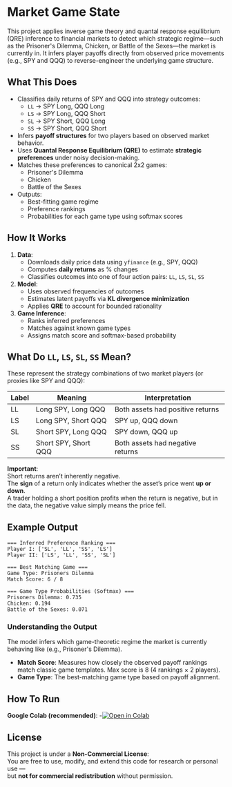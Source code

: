 # Market Game State

This project applies inverse game theory and quantal response equilibrium (QRE) inference to financial markets to detect which strategic regime—such as the Prisoner's Dilemma, Chicken, or Battle of the Sexes—the market is currently in. It infers player payoffs directly from observed price movements (e.g., SPY and QQQ) to reverse-engineer the underlying game structure.

## What This Does

- Classifies daily returns of SPY and QQQ into strategy outcomes:
  - `LL` → SPY Long, QQQ Long
  - `LS` → SPY Long, QQQ Short
  - `SL` → SPY Short, QQQ Long
  - `SS` → SPY Short, QQQ Short
- Infers **payoff structures** for two players based on observed market behavior.
- Uses **Quantal Response Equilibrium (QRE)** to estimate **strategic preferences** under noisy decision-making.
- Matches these preferences to canonical 2x2 games:
  - Prisoner's Dilemma
  - Chicken
  - Battle of the Sexes
- Outputs:
  - Best-fitting game regime
  - Preference rankings
  - Probabilities for each game type using softmax scores

## How It Works

1. **Data**:
   - Downloads daily price data using `yfinance` (e.g., SPY, QQQ)
   - Computes **daily returns** as % changes
   - Classifies outcomes into one of four action pairs: `LL`, `LS`, `SL`, `SS`
2. **Model**:
   - Uses observed frequencies of outcomes
   - Estimates latent payoffs via **KL divergence minimization**
   - Applies **QRE** to account for bounded rationality
3. **Game Inference**:
   - Ranks inferred preferences
   - Matches against known game types
   - Assigns match score and softmax-based probability

## What Do `LL`, `LS`, `SL`, `SS` Mean?

These represent the strategy combinations of two market players (or proxies like SPY and QQQ):

| Label | Meaning              | Interpretation                  |
|-------|----------------------|----------------------------------|
| LL    | Long SPY, Long QQQ   | Both assets had positive returns |
| LS    | Long SPY, Short QQQ  | SPY up, QQQ down                 |
| SL    | Short SPY, Long QQQ  | SPY down, QQQ up                 |
| SS    | Short SPY, Short QQQ | Both assets had negative returns |

**Important**:  
Short returns aren’t inherently negative.  
The **sign** of a return only indicates whether the asset’s price went **up or down**.  
A trader holding a short position profits when the return is negative, but in the data, the negative value simply means the price fell.

## Example Output

```
=== Inferred Preference Ranking ===
Player I: ['SL', 'LL', 'SS', 'LS']
Player II: ['LS', 'LL', 'SS', 'SL']

=== Best Matching Game ===
Game Type: Prisoners Dilemma
Match Score: 6 / 8

=== Game Type Probabilities (Softmax) ===
Prisoners Dilemma: 0.735
Chicken: 0.194
Battle of the Sexes: 0.071
```

### Understanding the Output

The model infers which game-theoretic regime the market is currently behaving like (e.g., Prisoner's Dilemma).

- **Match Score**: Measures how closely the observed payoff rankings match classic game templates. Max score is 8 (4 rankings × 2 players).
- **Game Type**: The best-matching game type based on payoff alignment.


## How To Run

**Google Colab (recommended)**:
-[![Open in Colab](https://colab.research.google.com/assets/colab-badge.svg)](https://colab.research.google.com/github/FShahKhan/market-game-state/blob/main/market_game_state.ipynb)


## License

This project is under a **Non-Commercial License**:  
You are free to use, modify, and extend this code for research or personal use —  
but **not for commercial redistribution** without permission.
